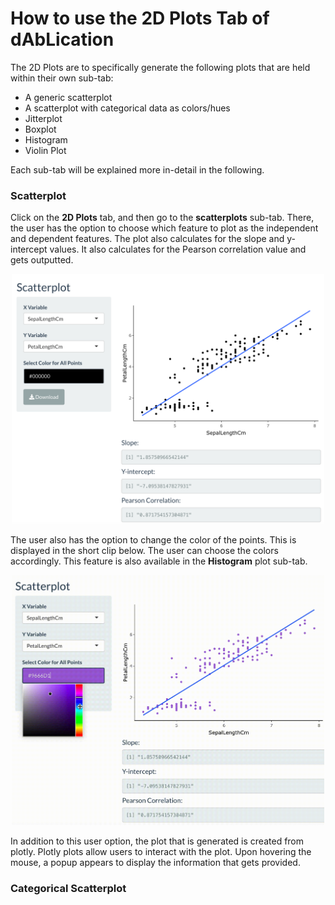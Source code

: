 # How to use the 2D Plots Tab of dAbLication

The 2D Plots are to specifically generate the following plots that are held within their own sub-tab:

* A generic scatterplot
* A scatterplot with categorical data as colors/hues
* Jitterplot 
* Boxplot
* Histogram
* Violin Plot

Each sub-tab will be explained more in-detail in the following. 

### Scatterplot

Click on the **2D Plots** tab, and then go to the **scatterplots** sub-tab. There, the user has the option to choose which feature to plot as the independent and dependent features. The plot also calculates for the slope and y-intercept values. It also calculates for the Pearson correlation value and gets outputted. 

<p align="center">
<img src="./scatterplot.png" width="500" height="400">
</p>

The user also has the option to change the color of the points. This is displayed in the short clip below. The user can choose the colors accordingly. This feature is also available in the **Histogram** plot sub-tab.

<p align="center">
<img src="./scatter_color.gif" width="500" height="400">
</p>

In addition to this user option, the plot that is generated is created from plotly. Plotly plots allow users to interact with the plot. Upon hovering the mouse, a popup appears to display the information that gets provided.

### Categorical Scatterplot
